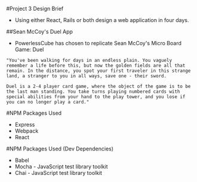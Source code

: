 #Project 3 Design Brief
- Using either React, Rails or both design a web application in four days.

##Sean McCoy's Duel App
- PowerlessCube has chosen to replicate Sean McCoy's Micro Board Game: Duel
```
"You've been walking for days in an endless plain. You vaguely remember a life before this, but now the golden fields are all that remain. In the distance, you spot your first traveler in this strange land, a stranger to you in all ways, save one -­ their sword.

Duel is a 2-­4 player card game, where the object of the game is to be the last man standing. You take turns playing numbered cards with special abilities from your hand to the play tower, and you lose if you can no longer play a card."
```

#NPM Packages Used
- Express
- Webpack
- React

#NPM Packages Used (Dev Dependencies)
- Babel
- Mocha - JavaScript test library toolkit
- Chai - JavaScript test library toolkit
